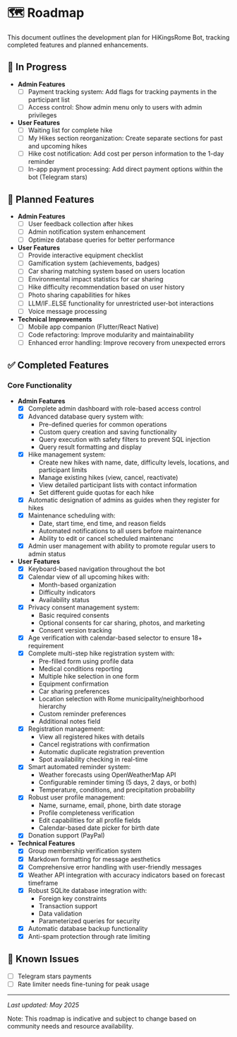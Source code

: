 # 🗺️ Roadmap

This document outlines the development plan for HiKingsRome Bot, tracking completed features and planned enhancements.

## 🚧 In Progress

- **Admin Features**
  - [ ] Payment tracking system: Add flags for tracking payments in the participant list
  - [ ] Access control: Show admin menu only to users with admin privileges

- **User Features**
  - [ ] Waiting list for complete hike
  - [ ] My Hikes section reorganization: Create separate sections for past and upcoming hikes
  - [ ] Hike cost notification: Add cost per person information to the 1-day reminder
  - [ ] In-app payment processing: Add direct payment options within the bot (Telegram stars)
 
## 📝 Planned Features

- **Admin Features**
  - [ ] User feedback collection after hikes
  - [ ] Admin notification system enhancement
  - [ ] Optimize database queries for better performance

- **User Features**
  - [ ] Provide interactive equipment checklist
  - [ ] Gamification system (achievements, badges)
  - [ ] Car sharing matching system based on users location
  - [ ] Environmental impact statistics for car sharing
  - [ ] Hike difficulty recommendation based on user history
  - [ ] Photo sharing capabilities for hikes
  - [ ] LLM/IF..ELSE functionality for unrestricted user-bot interactions
  - [ ] Voice message processing

- **Technical Improvements**
  - [ ] Mobile app companion (Flutter/React Native)
  - [ ] Code refactoring: Improve modularity and maintainability
  - [ ] Enhanced error handling: Improve recovery from unexpected errors

## ✅ Completed Features

### Core Functionality

- **Admin Features**
  - [x] Complete admin dashboard with role-based access control
  - [x] Advanced database query system with:
    - Pre-defined queries for common operations
    - Custom query creation and saving functionality
    - Query execution with safety filters to prevent SQL injection
    - Query result formatting and display
  - [x] Hike management system:
    - Create new hikes with name, date, difficulty levels, locations, and participant limits
    - Manage existing hikes (view, cancel, reactivate)
    - View detailed participant lists with contact information
    - Set different guide quotas for each hike
  - [x] Automatic designation of admins as guides when they register for hikes
  - [x] Maintenance scheduling with:
    - Date, start time, end time, and reason fields
    - Automated notifications to all users before maintenance
    - Ability to edit or cancel scheduled maintenanc
  - [x] Admin user management with ability to promote regular users to admin status
 
- **User Features**
  - [x] Keyboard-based navigation throughout the bot
  - [x] Calendar view of all upcoming hikes with:
    - Month-based organization
    - Difficulty indicators
    - Availability status
  - [x] Privacy consent management system:
    - Basic required consents
    - Optional consents for car sharing, photos, and marketing
    - Consent version tracking
  - [x] Age verification with calendar-based selector to ensure 18+ requirement
  - [x] Complete multi-step hike registration system with:
    - Pre-filled form using profile data
    - Medical conditions reporting
    - Multiple hike selection in one form
    - Equipment confirmation
    - Car sharing preferences
    - Location selection with Rome municipality/neighborhood hierarchy
    - Custom reminder preferences
    - Additional notes field
  - [x] Registration management:
    - View all registered hikes with details
    - Cancel registrations with confirmation
    - Automatic duplicate registration prevention
    - Spot availability checking in real-time
  - [x] Smart automated reminder system:
    - Weather forecasts using OpenWeatherMap API
    - Configurable reminder timing (5 days, 2 days, or both)
    - Temperature, conditions, and precipitation probability
  - [x] Robust user profile management:
    - Name, surname, email, phone, birth date storage
    - Profile completeness verification
    - Edit capabilities for all profile fields
    - Calendar-based date picker for birth date
  - [x] Donation support (PayPal)

- **Technical Features**
  - [x] Group membership verification system
  - [x] Markdown formatting for message aesthetics
  - [x] Comprehensive error handling with user-friendly messages
  - [x] Weather API integration with accuracy indicators based on forecast timeframe
  - [x] Robust SQLite database integration with:
    - Foreign key constraints
    - Transaction support
    - Data validation
    - Parameterized queries for security
  - [x] Automatic database backup functionality
  - [x] Anti-spam protection through rate limiting

## 🐛 Known Issues

- [ ] Telegram stars payments
- [ ] Rate limiter needs fine-tuning for peak usage

---

*Last updated: May 2025*

Note: This roadmap is indicative and subject to change based on community needs and resource availability.
